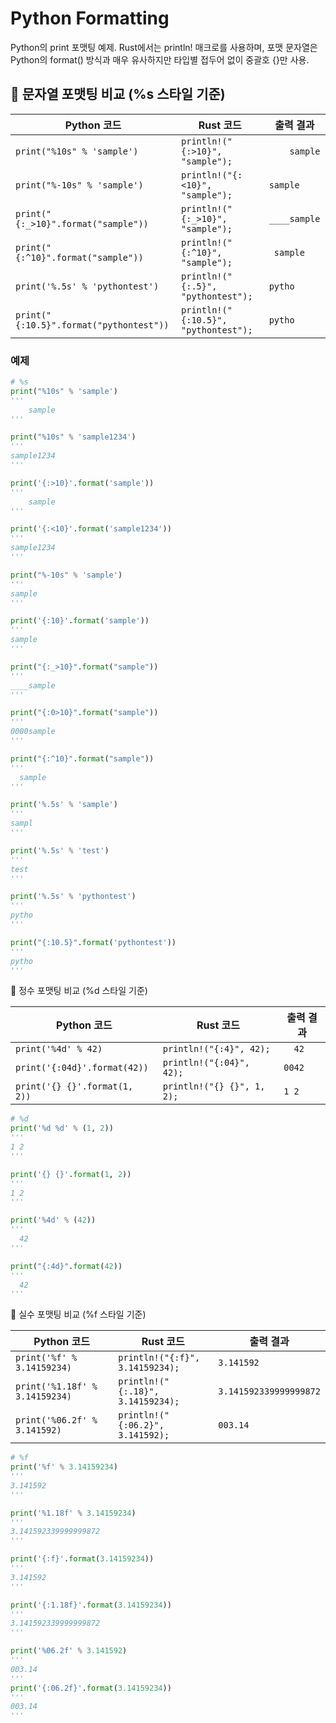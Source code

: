# Python Formatting
Python의 print 포맷팅 예제. 
Rust에서는 println! 매크로를 사용하며, 포맷 문자열은 Python의 format() 방식과 매우 유사하지만 타입별 접두어 없이 중괄호 {}만 사용. 

## 🧵 문자열 포맷팅 비교 (%s 스타일 기준)

| Python 코드                              | Rust 코드                                | 출력 결과       |
|------------------------------------------|-------------------------------------------|-----------------|
| `print("%10s" % 'sample')`               | `println!("{:>10}", "sample");`           | `    sample`    |
| `print("%-10s" % 'sample')`              | `println!("{:<10}", "sample");`           | `sample     `   |
| `print("{:_>10}".format("sample"))`      | `println!("{:_>10}", "sample");`          | `____sample`    |
| `print("{:^10}".format("sample"))`       | `println!("{:^10}", "sample");`           | `  sample  `    |
| `print('%.5s' % 'pythontest')`           | `println!("{:.5}", "pythontest");`        | `pytho`         |
| `print("{:10.5}".format("pythontest"))`  | `println!("{:10.5}", "pythontest");`      | `pytho     `    |

### 예제
```python
# %s
print("%10s" % 'sample')
'''
    sample
'''

print("%10s" % 'sample1234')
'''
sample1234
'''

print('{:>10}'.format('sample'))
'''
    sample
'''

print('{:<10}'.format('sample1234'))
'''
sample1234
'''

print("%-10s" % 'sample')
'''
sample     
'''

print('{:10}'.format('sample'))
'''
sample      
'''

print("{:_>10}".format("sample"))
'''
____sample      
'''

print("{:0>10}".format("sample"))
'''
0000sample      
'''

print("{:^10}".format("sample"))
'''
  sample        
'''

print('%.5s' % 'sample')
'''
sampl        
'''

print('%.5s' % 'test')
'''
test       
'''

print('%.5s' % 'pythontest')
'''
pytho        
'''

print("{:10.5}".format('pythontest'))
'''
pytho        
'''

```


🔢 정수 포맷팅 비교 (%d 스타일 기준)

| Python 코드                        | Rust 코드                          | 출력 결과 |
|------------------------------------|-------------------------------------|------------|
| `print('%4d' % 42)`                | `println!("{:4}", 42);`             | `  42`     |
| `print('{:04d}'.format(42))`       | `println!("{:04}", 42);`            | `0042`     |
| `print('{} {}'.format(1, 2))`      | `println!("{} {}", 1, 2);`          | `1 2`      |

```python
# %d
print('%d %d' % (1, 2))
'''
1 2       
'''

print('{} {}'.format(1, 2))
'''
1 2       
'''

print('%4d' % (42))
'''
  42      
'''

print("{:4d}".format(42))
'''
  42      
'''

```

🔬 실수 포맷팅 비교 (%f 스타일 기준)

| Python 코드                          | Rust 코드                              | 출력 결과               |
|--------------------------------------|-----------------------------------------|--------------------------|
| `print('%f' % 3.14159234)`           | `println!("{:f}", 3.14159234);`         | `3.141592`               |
| `print('%1.18f' % 3.14159234)`       | `println!("{:.18}", 3.14159234);`       | `3.141592339999999872`   |
| `print('%06.2f' % 3.141592)`         | `println!("{:06.2}", 3.141592);`        | `003.14`                 |
```python
# %f
print('%f' % 3.14159234)
'''
3.141592     
'''

print('%1.18f' % 3.14159234)
'''
3.141592339999999872    
'''

print('{:f}'.format(3.14159234))
'''
3.141592     
'''

print('{:1.18f}'.format(3.14159234))
'''
3.141592339999999872  
'''

print('%06.2f' % 3.141592)
'''
003.14 
'''
print('{:06.2f}'.format(3.14159234))
'''
003.14 
'''

```


